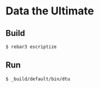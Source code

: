 Data the Ultimate
=================

Build
-----

    $ rebar3 escriptize

Run
---

    $ _build/default/bin/dtu
